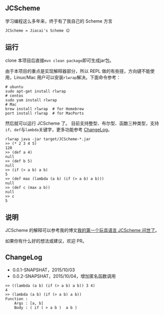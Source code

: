 ## JCScheme

学习编程这么多年来，终于有了我自己的 Scheme 方言

```
JCScheme = Jiacai's Scheme 😊
```


## 运行

clone 本项目后直接`mvn clean package`即可生成jar包。

由于本项目的重点是实现解释器部分，所以 REPL 做的有些搓，方向键不能使用，Linux/Mac 用户可以安装`rlwrap`解决。下面命令参考：
```
# ubuntu
sudo apt-get install rlwrap
# centos 
sudo yum install rlwrap
# Mac
brew install rlwrap  # for Homebrew
port install rlwrap  # for MacPorts
```

然后就可以运行 JCScheme 了。
目前支持整型、布尔型、函数三种类型，支持`if`、`def`与`lambda`关键字，更多功能参考 [ChangeLog](#ChangeLog)。
```
rlwrap java -jar target/JCScheme-*.jar
>> (* 2 3 4 5)
120
>> (def a 4)
null
>> (def b 5)
null
>> (if (> a b) a b)
5
>> (def max (lambda (a b) (if (> a b) a b)))
null
>> (def c (max a b))
null
>> c
5
```
## 说明

JCScheme 的解释可以参考我的博文[我的第一个玩具语言 JCScheme 问世了](http://liujiacai.net/blog/2015/10/03/first-toy-scheme/)。

如果你有什么好的想法或建议，欢迎 PR。

## <a name="ChangeLog"/>ChangeLog

- 0.0.1-SNAPSHAT，2015/10/03
- 0.0.2-SNAPSHAT，2015/10/04，增加匿名函数调用
```
>> ((lambda (a b) (if (> a b) a b)) 3 4)
4
>> (lambda (a b) (if (> a b) a b))
Function :
	Args : [a, b]
	Body : ( if ( > a b )  a b )
```
